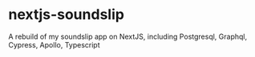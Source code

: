 # nextjs-soundslip
A rebuild of my soundslip app on NextJS, including Postgresql, Graphql, Cypress, Apollo, Typescript
